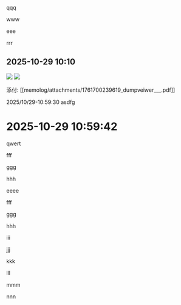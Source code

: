 <!-- memo-id: 019a2d36-7d1a-7231-97ce-89b1399e26b0, timestamp: 2025-10-28T23:45:37.050Z, category: "work", template: "{{content}}" -->
qqq
<!-- memo-id: 019a2d36-8a0b-7602-9d6e-eff021e9b2fc, timestamp: 2025-10-28T23:45:40.363Z, category: "work", template: "{{content}}" -->
www
<!-- memo-id: 019a2d36-d284-724f-8fdc-a3a80fd9f78a, timestamp: 2025-10-28T23:45:58.916Z, category: "hobby", template: "{{content}}" -->
eee
<!-- memo-id: 019a2d36-fe15-7156-b7a4-02ebf4e33429, timestamp: 2025-10-28T23:46:10.069Z, category: "🕊️", template: "{{content}}" -->
rrr
<!-- memo-id: 019a2d84-5910-7605-a417-3f782456ce11, timestamp: 2025-10-29T01:10:39.632Z, category: "work", template: "# %Y-%m-%d %H:%M\n{{content}}"  -->
## 2025-10-29 10:10
![](memolog/2025-10-29/attachments/pasted-image-1761700092495.png)
![](memolog/2025-10-29/attachments/pasted-image-1761700216375.gif)

添付: [[memolog/attachments/1761700239619_dumpveiwer___.pdf]]
<!-- memo-id: 019a2db1-124c-76eb-84cc-9fdd104cdadf, timestamp: 2025-10-29T01:59:30.636Z, category: "work", template: "%Y/%m/%d-%H:%M:%S {{content}}" -->
2025/10/29-10:59:30 asdfg
<!-- memo-id: 019a2db1-4161-7538-b87e-f0f69c7ee4a4, timestamp: 2025-10-29T01:59:42.689Z, category: "work", template: "# %Y-%m-%d %H:%M:%S\n{{content}}" -->
# 2025-10-29 10:59:42
qwert
<!-- memo-id: 019a2e3a-5a00-711a-996b-29fe5056e97b, timestamp: 2025-10-29T04:29:27.424Z, category: "hobby", template: "{{content}}" -->
fff
<!-- memo-id: 019a2e3a-6a75-7613-a907-4a918458f6c0, timestamp: 2025-10-29T04:29:31.637Z, category: "🕊️", template: "{{content}}" -->
ggg
<!-- memo-id: 019a2e3a-8c25-7499-999f-75cafcd5a755, timestamp: 2025-10-29T04:29:40.261Z, category: "work", template: "{{content}}" -->
hhh
<!-- memo-id: 019a2ed0-8d6b-7509-b659-a1d6f278949e, timestamp: 2025-10-29T07:13:30.987Z, category: "work", template: "{{content}}" -->
eeee
<!-- memo-id: 019a2ed7-3b4e-74b9-b453-87ecda2c7f54, timestamp: 2025-10-29T07:20:48.718Z, category: "work", template: "{{content}}" -->
fff
<!-- memo-id: 019a2edb-3141-7308-988a-cf7fe2f77231, timestamp: 2025-10-29T07:25:08.289Z, category: "work", template: "{{content}}" -->
ggg
<!-- memo-id: 019a2ee0-aef8-768e-9f1d-4326bb8e6e9e, timestamp: 2025-10-29T07:31:08.152Z, category: "work", template: "{{content}}" -->
hhh
<!-- memo-id: 019a2ee1-78a7-7256-a4fc-90a37e26d7e6, timestamp: 2025-10-29T07:31:59.783Z, category: "work", template: "{{content}}" -->
iii
<!-- memo-id: 019a2ef0-8292-7717-8104-953b408d1c02, timestamp: 2025-10-29T07:48:25.362Z, category: "work", template: "{{content}}" -->
jjj
<!-- memo-id: 019a2ef4-efec-71a9-83b0-baba1c08681a, timestamp: 2025-10-29T07:53:15.500Z, category: "work", template: "{{content}}" -->
kkk
<!-- memo-id: 019a2ef7-e7da-7060-906b-31f136dbf604, timestamp: 2025-10-29T07:56:30.042Z, category: "work", template: "{{content}}" -->
lll
<!-- memo-id: 019a2efe-69c8-77b9-a8d5-fa53ed3678e3, timestamp: 2025-10-29T08:03:36.520Z, category: "work", template: "{{content}}" -->
mmm
<!-- memo-id: 019a2f11-7d94-738a-919c-3eeb4b668d64, timestamp: 2025-10-29T08:24:26.773Z, category: "work", template: "{{content}}" -->
nnn
